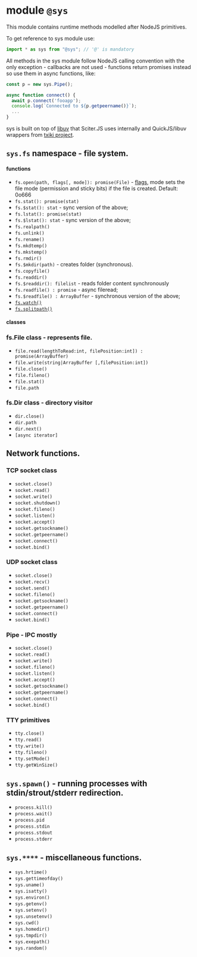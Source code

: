 # module `@sys`

This module contains runtime methods modelled after NodeJS primitives.

To get reference to sys module use:

```JavaScript
import * as sys from "@sys"; // '@' is mandatory
```

All methods in the sys module follow NodeJS calling convention with the only exception - callbacks are not used - functions return promises instead so use them in async functions, like:

```JavaScript
const p = new sys.Pipe();

async function connect() {
  await p.connect('fooapp');
  console.log(`Connected to ${p.getpeername()}`);   
  ...
}
```

sys is built on top of [libuv](https://github.com/libuv/libuv) that Sciter.JS uses internally and QuickJS/libuv wrappers from [txiki project](https://github.com/saghul/txiki.js/). 

## `sys.fs` namespace - file system.

#### functions

* `fs.open(path, flags[, mode]): promise(File)` - [flags](https://nodejs.org/api/fs.html#fs_fspromises_open_path_flags_mode), mode sets the file mode (permission and sticky bits) if the file is created. Default: 0o666
* `fs.stat(): promise(stat)`
* `fs.$stat(): stat` - sync version of the above;
* `fs.lstat(): promise(stat)`
* `fs.$lstat(): stat` - sync version of the above;
* `fs.realpath()`
* `fs.unlink()`
* `fs.rename()`
* `fs.mkdtemp()`
* `fs.mkstemp()`
* `fs.rmdir()`
* `fs.$mkdir(path)` - creates folder (synchronous).
* `fs.copyfile()`
* `fs.readdir()`
* `fs.$readdir(): filelist` - reads folder content synchronously
* `fs.readfile() : promise` - async fileread;
* `fs.$readfile() : ArrayBuffer` - synchronous version of the above; 
* [`fs.watch()`](sys.fs/watch.md)
* [`fs.splitpath()`](sys.fs/splitpath.md)

#### classes

### fs.File class - represents file. 

* `file.read(lengthToRead:int, filePosition:int]) : promise(ArrayBuffer)`
* `file.write(string|ArrayBuffer [,filePosition:int])`
* `file.close()`
* `file.fileno()`
* `file.stat()`
* `file.path`

### fs.Dir class - directory visitor 

* `dir.close()`
* `dir.path`
* `dir.next()`
* `[async iterator]`

## Network functions.

### TCP socket class 

* `socket.close()`
* `socket.read()`
* `socket.write()`
* `socket.shutdown()`
* `socket.fileno()`
* `socket.listen()`
* `socket.accept()`
* `socket.getsockname()`
* `socket.getpeername()`
* `socket.connect()`
* `socket.bind()`

### UDP socket class 

* `socket.close()`
* `socket.recv()`
* `socket.send()`
* `socket.fileno()`
* `socket.getsockname()`
* `socket.getpeername()`
* `socket.connect()`
* `socket.bind()`

### Pipe - IPC mostly  

* `socket.close()`
* `socket.read()`
* `socket.write()`
* `socket.fileno()`
* `socket.listen()`
* `socket.accept()`
* `socket.getsockname()`
* `socket.getpeername()`
* `socket.connect()`
* `socket.bind()`

### TTY primitives 

* `tty.close()`
* `tty.read()`
* `tty.write()`
* `tty.fileno()`
* `tty.setMode()`
* `tty.getWinSize()`

## `sys.spawn()` - running processes with stdin/strout/stderr redirection.

* `process.kill()`
* `process.wait()`
* `process.pid`
* `process.stdin`
* `process.stdout`
* `process.stderr`

## `sys.****` - miscellaneous functions.

* `sys.hrtime()`
* `sys.gettimeofday()`
* `sys.uname()`
* `sys.isatty()`
* `sys.environ()`
* `sys.getenv()`
* `sys.setenv()`
* `sys.unsetenv()`
* `sys.cwd()`
* `sys.homedir()`
* `sys.tmpdir()`
* `sys.exepath()`
* `sys.random()`
